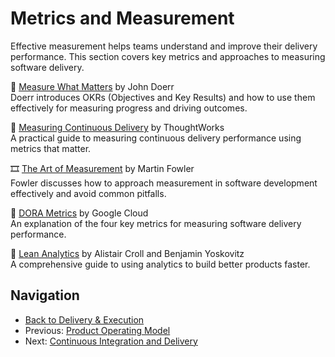 # Metrics and Measurement

Effective measurement helps teams understand and improve their delivery performance. This section covers key metrics and approaches to measuring software delivery.

📘 [Measure What Matters](https://www.goodreads.com/book/show/39286958-measure-what-matters) by John Doerr  
Doerr introduces OKRs (Objectives and Key Results) and how to use them effectively for measuring progress and driving outcomes.

📄 [Measuring Continuous Delivery](https://www.thoughtworks.com/insights/blog/measuring-continuous-delivery) by ThoughtWorks  
A practical guide to measuring continuous delivery performance using metrics that matter.

🎞 [The Art of Measurement](https://www.youtube.com/watch?v=Gp6KKKuDgP0) by Martin Fowler  
Fowler discusses how to approach measurement in software development effectively and avoid common pitfalls.

📄 [DORA Metrics](https://cloud.google.com/blog/products/devops-sre/using-the-four-keys-to-measure-your-devops-performance) by Google Cloud  
An explanation of the four key metrics for measuring software delivery performance.

📘 [Lean Analytics](https://www.goodreads.com/book/show/16033602-lean-analytics) by Alistair Croll and Benjamin Yoskovitz  
A comprehensive guide to using analytics to build better products faster.

## Navigation

- [Back to Delivery & Execution](README.md)
- Previous: [Product Operating Model](product-operating-model.md)
- Next: [Continuous Integration and Delivery](continuous-integration-and-delivery.md)

